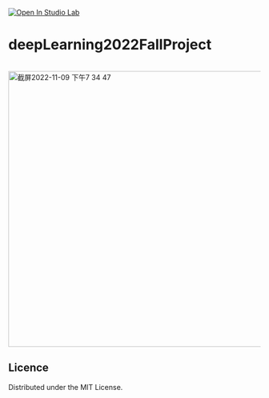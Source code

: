 [![Open In Studio Lab](https://studiolab.sagemaker.aws/studiolab.svg)](https://studiolab.sagemaker.aws/import/github/org/repo/blob/master/path/to/notebook.ipynb)

# deepLearning2022FallProject


<br />

<img width="551" alt="截屏2022-11-09 下午7 34 47" src="https://user-images.githubusercontent.com/50295329/200971617-0616eff7-c5ac-4fc5-a8f7-8a0de2050737.png">

## Licence
Distributed under the MIT License.


